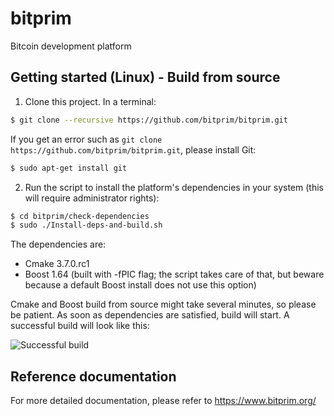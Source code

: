 # bitprim
Bitcoin development platform

## Getting started (Linux) - Build from source

1) Clone this project. In a terminal:

```sh
$ git clone --recursive https://github.com/bitprim/bitprim.git
```
If you get an error such as ```git clone https://github.com/bitprim/bitprim.git```, please install Git:

```sh
$ sudo apt-get install git
```

2) Run the script to install the platform's dependencies in your system (this will require administrator rights):

```sh
$ cd bitprim/check-dependencies
$ sudo ./Install-deps-and-build.sh
```
The dependencies are:

* Cmake 3.7.0.rc1
* Boost 1.64 (built with -fPIC flag; the script takes care of that, but beware because a default Boost install does not use this option)

Cmake and Boost build from source might take several minutes, so please be patient.
As soon as dependencies are satisfied, build will start. A successful build will look like this:

![Successful build](http://pichoster.net/images/2017/07/07/4062260796e0ce4949db7b5740e0761b.png)

## Reference documentation ##

For more detailed documentation, please refer to https://www.bitprim.org/
